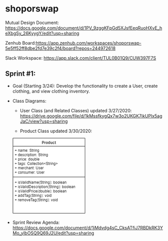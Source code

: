 # shoporswap

Mutual Design Document: https://docs.google.com/document/d/1PV_9zggKFpGd5XJsfEeqRuoHXvE_heXbgSy_26KyygY/edit?usp=sharing

Zenhub Board:https://app.zenhub.com/workspaces/shoporswap-5e5ff52ff8dbe2fd7e39c2f4/board?repos=244972618

Slack Workspace: https://app.slack.com/client/TUL0B01Q9/CUW397F7S

## Sprint #1:

* Goal (Starting 3/24): Develop the functionality to create a User, create clothing, and view clothing inventory.

* Class Diagrams:

   * User Class (and Related Classes) updated 3/27/2020:
https://drive.google.com/file/d/1kMssfkygQx7w3o2UKGK7ikUPlx5agJaC/view?usp=sharing
   
   * Product Class updated 3/30/2020:
   
   ![](https://github.com/wertzy/shoporswap/blob/Product/product-class-diagram.png)

* Sprint Review Agenda: https://docs.google.com/document/d/1jMdvdg4sC_CksATfiJ7RBDkRK3YMo_yIbOSQ9Q69J2U/edit?usp=sharing
   
